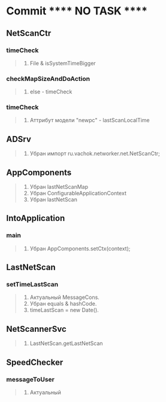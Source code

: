 # Commit **** NO TASK ****

## NetScanCtr
### timeCheck
>1. File & isSystemTimeBigger
### checkMapSizeAndDoAction
>1. else - timeCheck
### timeCheck
>1. Аттрибут модели "newpc" - lastScanLocalTime
## ADSrv
>1. Убран импорт ru.vachok.networker.net.NetScanCtr;
## AppComponents
>1. Убран lastNetScanMap
>2. Убран ConfigurableApplicationContext
>3. Убран lastNetScan
## IntoApplication
### main
>1. Убран AppComponents.setCtx(context);
## LastNetScan
### setTimeLastScan
>1. Актуальный MessageCons.
>2. Убран equals & hashCode.
>3. timeLastScan = new Date(). 
## NetScannerSvc
>1. LastNetScan.getLastNetScan
## SpeedChecker
### messageToUser
>1. Актуальный

